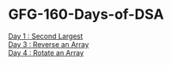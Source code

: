 # GFG-160-Days-of-DSA

[Day 1 : Second Largest](https://github.com/keshsrini/GFG-160-Days-of-DSA/blob/main/1.%20Second%20Largest)<br />
[Day 3 : Reverse an Array](https://github.com/keshsrini/GFG-160-Days-of-DSA/blob/main/3.%20Reverse%20an%20Array)<br />
[Day 4 : Rotate an Array](https://github.com/keshsrini/GFG-160-Days-of-DSA/blob/main/4.%20Rotate%20an%20Array)
